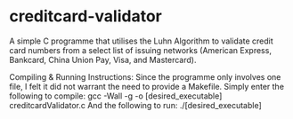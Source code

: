 # creditcard-validator
A simple C programme that utilises the Luhn Algorithm to validate credit card numbers from a select list of issuing networks 
(American Express, Bankcard, China Union Pay, Visa, and Mastercard).

Compiling & Running Instructions:
Since the programme only involves one file, I felt it did not warrant the need to provide a Makefile.
Simply enter the following to compile: gcc -Wall -g -o [desired_executable] creditcardValidator.c
And the following to run: ./[desired_executable]
